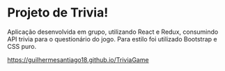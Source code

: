 # Projeto de Trivia!

Aplicação desenvolvida em grupo, utilizando React e Redux, consumindo API trivia para o questionário do jogo.
Para estilo foi utilizado Bootstrap e CSS puro.

https://guilhermesantiago18.github.io/TriviaGame
